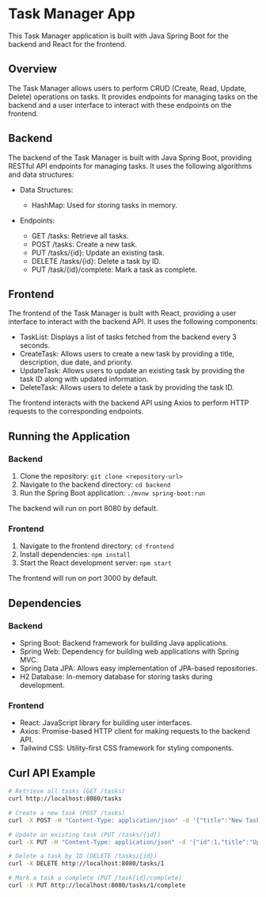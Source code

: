 # Task Manager App

This Task Manager application is built with Java Spring Boot for the backend and React for the frontend.

## Overview

The Task Manager allows users to perform CRUD (Create, Read, Update, Delete) operations on tasks. It provides endpoints for managing tasks on the backend and a user interface to interact with these endpoints on the frontend.

## Backend

The backend of the Task Manager is built with Java Spring Boot, providing RESTful API endpoints for managing tasks. It uses the following algorithms and data structures:

- Data Structures:
  - HashMap: Used for storing tasks in memory.

- Endpoints:
  - GET /tasks: Retrieve all tasks.
  - POST /tasks: Create a new task.
  - PUT /tasks/{id}: Update an existing task.
  - DELETE /tasks/{id}: Delete a task by ID.
  - PUT /task/{id}/complete: Mark a task as complete.

## Frontend

The frontend of the Task Manager is built with React, providing a user interface to interact with the backend API. It uses the following components:

- TaskList: Displays a list of tasks fetched from the backend every 3 seconds.
- CreateTask: Allows users to create a new task by providing a title, description, due date, and priority.
- UpdateTask: Allows users to update an existing task by providing the task ID along with updated information.
- DeleteTask: Allows users to delete a task by providing the task ID.

The frontend interacts with the backend API using Axios to perform HTTP requests to the corresponding endpoints.

## Running the Application

### Backend
1. Clone the repository: `git clone <repository-url>`
2. Navigate to the backend directory: `cd backend`
3. Run the Spring Boot application: `./mvnw spring-boot:run`

The backend will run on port 8080 by default.

### Frontend
1. Navigate to the frontend directory: `cd frontend`
2. Install dependencies: `npm install`
3. Start the React development server: `npm start`

The frontend will run on port 3000 by default.

## Dependencies

### Backend
- Spring Boot: Backend framework for building Java applications.
- Spring Web: Dependency for building web applications with Spring MVC.
- Spring Data JPA: Allows easy implementation of JPA-based repositories.
- H2 Database: In-memory database for storing tasks during development.

### Frontend
- React: JavaScript library for building user interfaces.
- Axios: Promise-based HTTP client for making requests to the backend API.
- Tailwind CSS: Utility-first CSS framework for styling components.

## Curl API Example
```bash
# Retrieve all tasks (GET /tasks)
curl http://localhost:8080/tasks

# Create a new task (POST /tasks)
curl -X POST -H "Content-Type: application/json" -d '{"title":"New Task","description":"Task description","dueDate":"2024-04-16","priority":1,"completed":false}' http://localhost:8080/tasks

# Update an existing task (PUT /tasks/{id})
curl -X PUT -H "Content-Type: application/json" -d '{"id":1,"title":"Updated Task","description":"Updated task description","dueDate":"2024-04-17","priority":2,"completed":true}' http://localhost:8080/tasks/1

# Delete a task by ID (DELETE /tasks/{id})
curl -X DELETE http://localhost:8080/tasks/1

# Mark a task a complete (PUT /task{id}/complete)
curl -X PUT http://localhost:8080/tasks/1/complete
```
